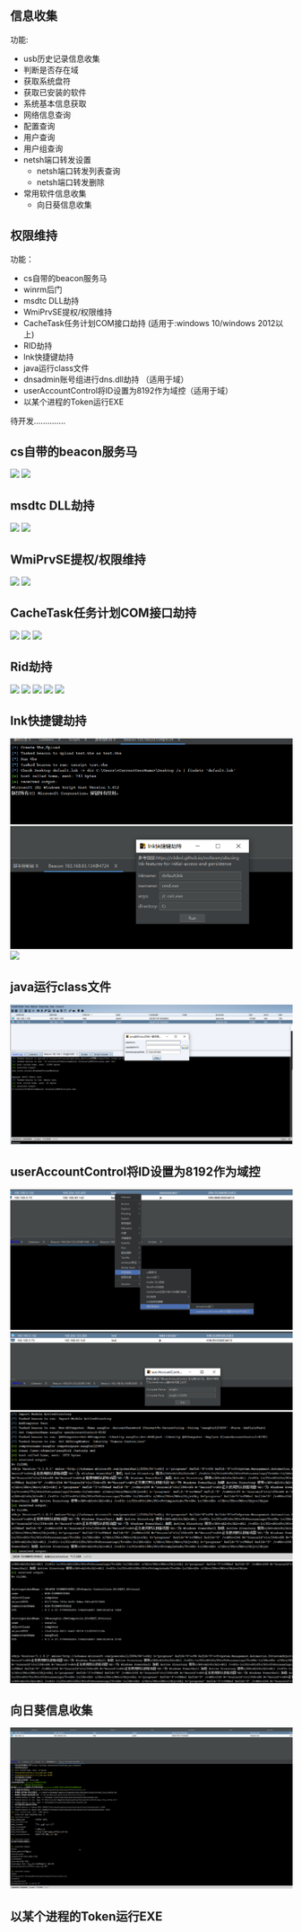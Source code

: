 ## 信息收集 ##
功能:
* usb历史记录信息收集
* 判断是否存在域
* 获取系统盘符
* 获取已安装的软件
* 系统基本信息获取
* 网络信息查询
* 配置查询
* 用户查询
* 用户组查询
* netsh端口转发设置
  * netsh端口转发列表查询
  * netsh端口转发删除
* 常用软件信息收集
  * 向日葵信息收集

## 权限维持 ##
功能：
* cs自带的beacon服务马  
*  winrm后门  
* msdtc DLL劫持  
* WmiPrvSE提权/权限维持
* CacheTask任务计划COM接口劫持 (适用于:windows 10/windows 2012以上)
* RID劫持
* lnk快捷键劫持
* java运行class文件
* dnsadmin账号组进行dns.dll劫持 （适用于域）
* userAccountControl将ID设置为8192作为域控（适用于域）
* 以某个进程的Token运行EXE

待开发..............


## cs自带的beacon服务马 ##
![](img/service/Servicebeacon.png)
![](img/service/system_beacon.png)

## msdtc DLL劫持 ##
![](img/msdtc/msdtc.png)
![](img/msdtc/msdtc2.png)

## WmiPrvSE提权/权限维持 ##
![](img/WmiPrvSE/7.png)
![](img/WmiPrvSE/2008.png)

## CacheTask任务计划COM接口劫持 ##
![](img/CacheTask/CacheTask.png)
![](img/CacheTask/CacheTask2.png)
![](img/CacheTask/CacheTask.gif)

## Rid劫持 ##
![](img/rid/1.png)
![](img/rid/0.png)
![](img/rid/2.png)
![](img/rid/4.png)
![](img/rid/6.png)

## lnk快捷键劫持 ##  
![](img/lnkhijack/1.png)
![](img/lnkhijack/2.png)
![](https://z3.ax1x.com/2021/10/19/5a4Ucn.gif)

## java运行class文件 ##
![](img/javarun/run.png)

## userAccountControl将ID设置为8192作为域控 ##
![](img/userAccountControl/1.png)
![](img/userAccountControl/2.png)
![](img/userAccountControl/3.png)
![](img/userAccountControl/4.png)

## 向日葵信息收集 ##
![](img/SunloginClient/SunloginClient.png)

## 以某个进程的Token运行EXE ##
